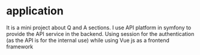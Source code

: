 # application
It is a mini project about Q and A sections. I use API platform in symfony to provide the API service in the backend. Using session for the authentication (as the API is for the internal use) while using Vue js as a frontend framework 
